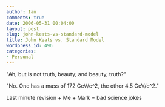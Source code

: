 ```yaml
---
author: Ian
comments: true
date: 2006-05-31 00:04:00
layout: post
slug: john-keats-vs-standard-model
title: John Keats vs. Standard Model
wordpress_id: 496
categories:
- Personal
---
```


"Ah, but is not truth, beauty; and beauty, truth?"  

"No.  One has a mass of 172 GeV/c^2, the other 4.5 GeV/c^2."  

Last minute revision + Me + Mark = bad science jokes
